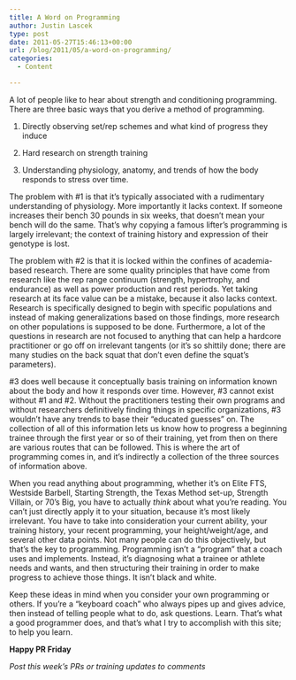 ```yaml
---
title: A Word on Programming
author: Justin Lascek
type: post
date: 2011-05-27T15:46:13+00:00
url: /blog/2011/05/a-word-on-programming/
categories:
  - Content

---
```

A lot of people like to hear about strength and conditioning programming. There are three basic ways that you derive a method of programming.
  

  
1. Directly observing set/rep schemes and what kind of progress they induce
  
2. Hard research on strength training
  
3. Understanding physiology, anatomy, and trends of how the body responds to stress over time.
  

  
The problem with #1 is that it&#8217;s typically associated with a rudimentary understanding of physiology. More importantly it lacks context. If someone increases their bench 30 pounds in six weeks, that doesn&#8217;t mean your bench will do the same. That&#8217;s why copying a famous lifter&#8217;s programming is largely irrelevant; the context of training history and expression of their genotype is lost.
  

  
The problem with #2 is that it is locked within the confines of academia-based research. There are some quality principles that have come from research like the rep range continuum (strength, hypertrophy, and endurance) as well as power production and rest periods. Yet taking research at its face value can be a mistake, because it also lacks context. Research is specifically designed to begin with specific populations and instead of making generalizations based on those findings, more research on other populations is supposed to be done. Furthermore, a lot of the questions in research are not focused to anything that can help a hardcore practitioner or go off on irrelevant tangents (or it&#8217;s so shittily done; there are many studies on the back squat that don&#8217;t even define the squat&#8217;s parameters).
  

  
#3 does well because it conceptually basis training on information known about the body and how it responds over time. However, #3 cannot exist without #1 and #2. Without the practitioners testing their own programs and without researchers definitively finding things in specific organizations, #3 wouldn&#8217;t have any trends to base their &#8220;educated guesses&#8221; on. The collection of all of this information lets us know how to progress a beginning trainee through the first year or so of their training, yet from then on there are various routes that can be followed. This is where the art of programming comes in, and it&#8217;s indirectly a collection of the three sources of information above.
  

  
When you read anything about programming, whether it&#8217;s on Elite FTS, Westside Barbell, Starting Strength, the Texas Method set-up, Strength Villain, or 70&#8217;s Big, you have to actually _think_ about what you&#8217;re reading. You can&#8217;t just directly apply it to your situation, because it&#8217;s most likely irrelevant. You have to take into consideration your current ability, your training history, your recent programming, your height/weight/age, and several other data points. Not many people can do this objectively, but that&#8217;s the key to programming. Programming isn&#8217;t a &#8220;program&#8221; that a coach uses and implements. Instead, it&#8217;s diagnosing what a trainee or athlete needs and wants, and then structuring their training in order to make progress to achieve those things. It isn&#8217;t black and white.
  

  
Keep these ideas in mind when you consider your own programming or others. If you&#8217;re a &#8220;keyboard coach&#8221; who always pipes up and gives advice, then instead of telling people what to do, ask questions. Learn. That&#8217;s what a good programmer does, and that&#8217;s what I try to accomplish with this site; to help you learn.
  

  
**Happy PR Friday**
  
_Post this week&#8217;s PRs or training updates to comments_
